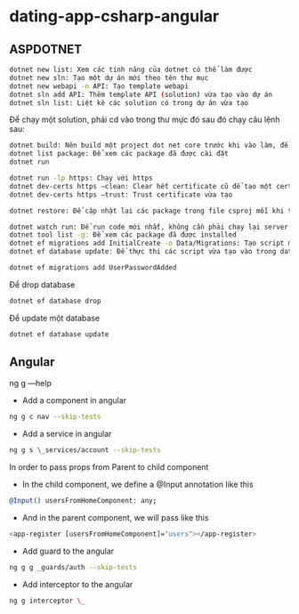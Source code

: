 # dating-app-csharp-angular

## ASPDOTNET

```bash
dotnet new list: Xem các tính năng của dotnet có thể làm được
dotnet new sln: Tạo một dự án mới theo tên thư mục
dotnet new webapi -n API: Tạo template webapi
dotnet sln add API: Thêm template API (solution) vừa tạo vào dự án
dotnet sln list: Liệt kê các solution có trong dự án vừa tạo
```

Để chạy một solution, phải cd vào trong thư mực đó sau đó chạy câu lệnh sau:

```bash
dotnet build: Nên build một project dot net core trước khi vào làm, để biết xem đã đủ package hay chưa
dotnet list package: Để xem các package đã được cài đặt
dotnet run

dotnet run -lp https: Chạy với https
dotnet dev-certs https —clean: Clear hết certificate cũ để tạo một certificate mới
dotnet dev-certs https —trust: Trust certificate vừa tạo

dotnet restore: Để cập nhật lại các package trong file csproj mỗi khi thêm/xoá package

dotnet watch run: Để run code mới nhất, không cần phải chạy lại server mỗi khi code thay đổi (Hot Reload)
dotnet tool list -g: Để xem các package đã được installed
dotnet ef migrations add InitialCreate -o Data/Migrations: Tạo script migration từ Entity
dotnet ef database update: Để thực thi các script vừa tạo vào trong database

dotnet ef migrations add UserPasswordAdded

```

Để drop database

```bash
dotnet ef database drop
```

Để update một database

```bash
dotnet ef database update
```

## Angular

ng g —help

- Add a component in angular

```bash
ng g c nav --skip-tests
```

- Add a service in angular

```bash
ng g s \_services/account --skip-tests
```

In order to pass props from Parent to child component

- In the child component, we define a @Input annotation like this

```bash
@Input() usersFromHomeComponent: any;
```

- And in the parent component, we will pass like this

```bash
<app-register [usersFromHomeComponent]="users"></app-register>
```

- Add guard to the angular

```bash
ng g g _guards/auth --skip-tests
```

- Add interceptor to the angular

```bash
ng g interceptor \_
```
